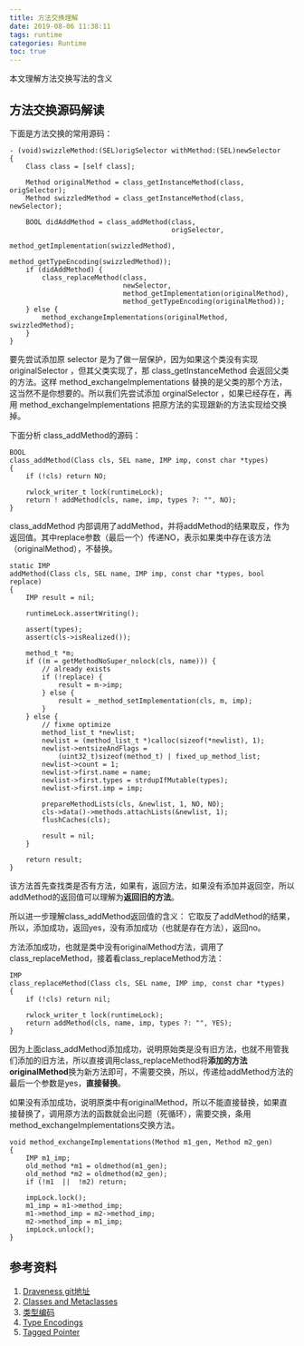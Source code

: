 ```yaml
---
title: 方法交换理解
date: 2019-08-06 11:38:11
tags: runtime
categories: Runtime
toc: true
---
```


本文理解方法交换写法的含义

<!--more-->

##   方法交换源码解读


下面是方法交换的常用源码：

```
- (void)swizzleMethod:(SEL)origSelector withMethod:(SEL)newSelector
{
    Class class = [self class];
    
    Method originalMethod = class_getInstanceMethod(class, origSelector);
    Method swizzledMethod = class_getInstanceMethod(class, newSelector);
    
    BOOL didAddMethod = class_addMethod(class,
                                        origSelector,
                                        method_getImplementation(swizzledMethod),
                                        method_getTypeEncoding(swizzledMethod));
    if (didAddMethod) {
        class_replaceMethod(class,
                            newSelector,
                            method_getImplementation(originalMethod),
                            method_getTypeEncoding(originalMethod));
    } else {
        method_exchangeImplementations(originalMethod, swizzledMethod);
    }
}
```


要先尝试添加原 selector 是为了做一层保护，因为如果这个类没有实现 originalSelector ，但其父类实现了，那 class_getInstanceMethod 会返回父类的方法。这样 method_exchangeImplementations 替换的是父类的那个方法，这当然不是你想要的。所以我们先尝试添加 orginalSelector ，如果已经存在，再用 method_exchangeImplementations 把原方法的实现跟新的方法实现给交换掉。

下面分析 class_addMethod的源码：

```
BOOL 
class_addMethod(Class cls, SEL name, IMP imp, const char *types)
{
    if (!cls) return NO;

    rwlock_writer_t lock(runtimeLock);
    return ! addMethod(cls, name, imp, types ?: "", NO);
}
```

class_addMethod 内部调用了addMethod，并将addMethod的结果取反，作为返回值。其中replace参数（最后一个）传递NO，表示如果类中存在该方法（originalMethod），不替换。

```
static IMP 
addMethod(Class cls, SEL name, IMP imp, const char *types, bool replace)
{
    IMP result = nil;

    runtimeLock.assertWriting();

    assert(types);
    assert(cls->isRealized());

    method_t *m;
    if ((m = getMethodNoSuper_nolock(cls, name))) {
        // already exists
        if (!replace) {
            result = m->imp;
        } else {
            result = _method_setImplementation(cls, m, imp);
        }
    } else {
        // fixme optimize
        method_list_t *newlist;
        newlist = (method_list_t *)calloc(sizeof(*newlist), 1);
        newlist->entsizeAndFlags = 
            (uint32_t)sizeof(method_t) | fixed_up_method_list;
        newlist->count = 1;
        newlist->first.name = name;
        newlist->first.types = strdupIfMutable(types);
        newlist->first.imp = imp;

        prepareMethodLists(cls, &newlist, 1, NO, NO);
        cls->data()->methods.attachLists(&newlist, 1);
        flushCaches(cls);

        result = nil;
    }

    return result;
}
```

该方法首先查找类是否有方法，如果有，返回方法，如果没有添加并返回空，所以addMethod的返回值可以理解为**返回旧的方法**。

所以进一步理解class_addMethod返回值的含义： 它取反了addMethod的结果，所以，添加成功，返回yes，没有添加成功（也就是存在方法），返回no。

方法添加成功，也就是类中没有originalMethod方法，调用了class_replaceMethod，接着看class_replaceMethod方法：

```
IMP 
class_replaceMethod(Class cls, SEL name, IMP imp, const char *types)
{
    if (!cls) return nil;

    rwlock_writer_t lock(runtimeLock);
    return addMethod(cls, name, imp, types ?: "", YES);
}
```

因为上面class_addMethod添加成功，说明原始类是没有旧方法，也就不用管我们添加的旧方法，所以直接调用class_replaceMethod将**添加的方法originalMethod**换为新方法即可，不需要交换，所以，传递给addMethod方法的最后一个参数是yes，**直接替换**。

如果没有添加成功，说明原类中有originalMethod，所以不能直接替换，如果直接替换了，调用原方法的函数就会出问题（死循环），需要交换，条用method_exchangeImplementations交换方法。

```
void method_exchangeImplementations(Method m1_gen, Method m2_gen)
{
    IMP m1_imp;
    old_method *m1 = oldmethod(m1_gen);
    old_method *m2 = oldmethod(m2_gen);
    if (!m1  ||  !m2) return;

    impLock.lock();
    m1_imp = m1->method_imp;
    m1->method_imp = m2->method_imp;
    m2->method_imp = m1_imp;
    impLock.unlock();
}
```

## 参考资料

1. [Draveness git地址](https://github.com/Draveness/analyze)
2. [Classes and Metaclasses](http://www.sealiesoftware.com/blog/archive/2009/04/14/objc_explain_Classes_and_metaclasses.html)
3. [类型编码](https://developer.apple.com/library/mac/documentation/Cocoa/Conceptual/ObjCRuntimeGuide/Articles/ocrtTypeEncodings.html)
4. [Type Encodings](http://nshipster.cn/type-encodings/)
5. [Tagged Pointer](https://en.wikipedia.org/wiki/Tagged_pointer)



